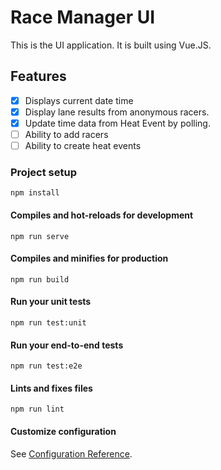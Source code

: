 # Race Manager UI
This is the UI application. It is built using Vue.JS.

## Features

- [x] Displays current date time
- [x] Display lane results from anonymous racers. 
- [x] Update time data from Heat Event by polling.
- [ ] Ability to add racers
- [ ] Ability to create heat events

### Project setup
```
npm install
```

#### Compiles and hot-reloads for development
```
npm run serve
```

#### Compiles and minifies for production
```
npm run build
```

#### Run your unit tests
```
npm run test:unit
```

#### Run your end-to-end tests
```
npm run test:e2e
```

#### Lints and fixes files
```
npm run lint
```

#### Customize configuration
See [Configuration Reference](https://cli.vuejs.org/config/).
